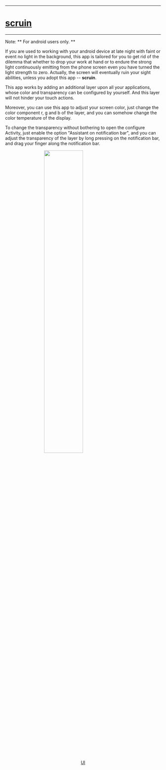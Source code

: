 ---

# [scruin](https://github.com/ssqstone/scruin.git)

----

Note: ** For android users only. **

If you are used to working with your android device at late night with faint or event no light in the background, this app is tailored for you to get rid of the dilemma that whether to drop your work at hand or to endure the strong light continuously emitting from the phone screen even you have turned the light strength to zero. Actually, the screen will eventually ruin your sight abilities, unless you adopt this app -- **scruin**. 

This app works by adding an additional layer upon all your applications, whose color and transparency can be configured by yourself. And this layer will not hinder your touch actions. 

Moreover, you can use this app to adjust your screen color, just change the color component r, g and b of the layer, and you can somehow change the color temperature of the display. 

To change the transparency without bothering to open the configure Activity, just enable the option "Assistant on notification bar", and you can adjust the transparency of the layer by long pressing on the notification bar, and drag your finger along the notification bar. 


<img style="display: block; margin: auto; width: 50%" src="https://github.com/ssqstone/scruin/blob/master/doc/ui.jpg?raw=true"><p  style="text-align: center;" > <a href="https://github.com/ssqstone/scruin/blob/master/doc/ui.jpg?raw=true"> UI </a> </p><br/><br/>
